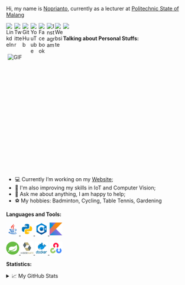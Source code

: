 Hi, my name is [Noprianto](https://sinaungoding.com/), currently as a lecturer at [Politechnic State of Malang](https://www.polinema.ac.id/)

<a href="https://www.linkedin.com/in/nopri-anto-0a9764b6/" title="LinkdeIn" target="_blank">
  <img align="left" alt="LinkdeIn" width="22px" src="https://cdn.jsdelivr.net/npm/simple-icons@v3/icons/linkedin.svg" />
</a>
<a href="https://twitter.com/mas_nopri" title="Twitter" target="_blank">
  <img align="left" alt="Twitter" width="22px" src="https://cdn.jsdelivr.net/npm/simple-icons@v3/icons/twitter.svg" />
</a>
<a href="https://github.com/0d3ng" title="GitHub" target="_blank">
  <img align="left" alt="GitHub" width="22px" src="https://cdn.jsdelivr.net/npm/simple-icons@v3/icons/github.svg" />
</a>
<a href="https://www.youtube.com/channel/UCvmvW1EIfevimXK47KYGZIw" title="YouTube" target="_blank">
  <img align="left" alt="YouTube" width="22px" src="https://cdn.jsdelivr.net/npm/simple-icons@v3/icons/youtube.svg" />
</a>
<a href="https://www.facebook.com/nopri.anto.37/" title="Facebook" target="_blank">
  <img align="left" alt="Facebook" width="22px" src="https://cdn.jsdelivr.net/npm/simple-icons@v3/icons/facebook.svg" />
</a>
<a href="https://www.instagram.com/nopri_anto/" title="Instagram" target="_blank">
  <img align="left" alt="Instagram" width="22px" src="https://cdn.jsdelivr.net/npm/simple-icons@v3/icons/instagram.svg" />
</a>
<a href="https://sinaungoding.com/" title="Website" target="_blank">
  <img align="left" alt="Website" width="22px" src="https://cdn.jsdelivr.net/npm/simple-icons@3.11.0/icons/dailymotion.svg" />
</a>

![](https://visitor-badge.glitch.me/badge?page_id=0d3ng)

<a href="https://sinaungoding.com/" title="Website" target="_blank">
  <img align="right" alt="GIF" src="https://github.com/DanielMichalski/DanielMichalski/blob/master/images/other/coding.gif?raw=true" width="500" height="330" />
</a>

**Talking about Personal Stuffs:**
- 💻 Currently I’m working on my [Website](https://www.polinema.ac.id/);
- 🌱 I'm also improving my skills in IoT and Computer Vision; 
- 💬 Ask me about anything, I am happy to help;
- ⚽ My hobbies: Badminton, Cycling, Table Tennis, Gardening

**Languages and Tools:** 
<p>
  <a href="https://www.java.com/en/" title="Java" target="_blank">
    <code><img alt="java" width="35" height="35" src="https://raw.githubusercontent.com/0d3ng/0d3ng/master/images/technologies/icons8-java.gif"></code>
  </a>
  <a href="https://www.python.org/" title="Python" target="_blank">
    <code><img alt="java" width="35" height="35" src="https://raw.githubusercontent.com/0d3ng/0d3ng/master/images/technologies/icons8-python.gif"></code>
  </a>
  <a href="https://www.cplusplus.com/" title="Cpp" target="_blank">
    <code><img alt="java" width="35" height="35" src="https://raw.githubusercontent.com/0d3ng/0d3ng/master/images/technologies/icons8-c++-48.png"></code>
  </a>
  <a href="https://kotlinlang.org/" title="Kotlin" target="_blank">
    <code><img alt="Kotlin" width="35" height="35" src="https://raw.githubusercontent.com/0d3ng/0d3ng/master/images/technologies/kotlin.jpg"></code>
  </a>
</p>
  <a href="https://spring.io/" title="Spring" target="_blank">
    <code><img alt="Spring" width="35" height="35" src="https://raw.githubusercontent.com/0d3ng/0d3ng/master/images/technologies/spring.jpg"></code>
  </a>
  <a href="https://hibernate.org/" title="Hibernate" target="_blank">
    <code><img alt="Hibernate" width="35" height="35" src="https://raw.githubusercontent.com/0d3ng/0d3ng/master/images/technologies/hibernate.jpg"></code>
  </a>
  <a href="https://www.docker.com/" title="Docker" target="_blank">
    <code><img alt="Docker" width="35" height="35" src="https://raw.githubusercontent.com/0d3ng/0d3ng/master/images/technologies/docker.jpg"></code>
  </a>
  <a href="https://opencv.org/" title="OpenCV" target="_blank">
    <code><img alt="OpenCV" width="35" height="35" src="https://raw.githubusercontent.com/0d3ng/0d3ng/master/images/technologies/icons8-opencv-48.png"></code>
  </a>
<p>
  
</p>

**Statistics:**  
<details>
  <summary>📈 My GitHub Stats</summary>
  <br />
  <img alt="Noprianto" src="https://github-readme-stats.vercel.app/api/top-langs/?username=0d3ng&theme=gotham" />
  <img alt="Noprianto" src="https://github-readme-stats.vercel.app/api?username=0d3ng&show_icons=true&theme=gotham" />
</details>
